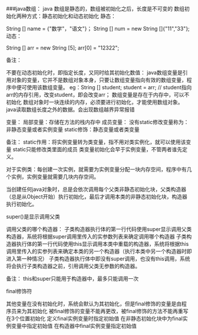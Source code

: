 ###java数组：
java 数组是静态的，数组被初始化之后，长度是不可变的
数组初始化两种方式：静态初始化和动态初始化
静态：

  String [] name = {"数学"，"语文"}；
  String [] num = new String []{"11","33"};
动态：

  String [] arr = new String [5];
  arr[0] = "12322";

备注：

不要在动态初始化时，即指定长度，又同时给其初始化数值：
java数组变量是引用对象的变量，它并不是数组对象本身，只要让数组变量指向有效的数组变量，程序中便可使用该数组变量。
eg：String [] student;
student = arr;  // student指向arr的内存引用，改变student，即会改变arr；
数组变量是存在于内存中，可以不初始化
数组对象时一块连续的内存，必须要进行初始化，才能使用数组对象。
java读取数组长度之外的数据。会出现数组越界异常报错



变量：
局部变量：存储在方法的栈内存中
成员变量：
没有static修改变量称为：非静态变量或者实例变量
static修饰：静态变量或者类变量

备注：
static作用：将实例变量转为类变量，指不用对类实例化，就可以使用该变量
static只能修改类里面的成员
类变量初始化会早于实例变量，不管两者谁先定义。

对于实例类：每创建一次实例，就需要为实例变量分配一块内存空间，程序中有几个实例，实例变量就需要几块内存空间。


当创建任何java对象时，总是会依次调用每个父类非静态初始化块，父类构造器（总是从Object开始）执行初始化，最后才调用本类的非静态初始化块，构造器执行初始化。

super()是显示调用父类

调用父类的哪个构造器：
子类构造器执行体的第一行代码使用super显示调用父类构造器，系统将根据super调用里传入的实参数列表来确定调用哪个构造器
子类构造器执行体的第一行代码使用this显示调用本类中重载的构造器，系统将根据this调用里传入的实参列表来确定本类的另一个构造器（执行本类中另一个构造器时即进入第一种情况）
子类构造器执行体中即没有super调用，也没有this调用，系统将会执行子类构造器之前，引用调用父类无参数的构造器。


备注：
this和super只能用于构造器中，最多只能调用一次

final修饰符

其他变量在没有初始化时，系统会默认为其初始化，但是final修饰的变量是由程序员来为其初始化
被final修饰的变量不能再更改，被final修饰的方法不能再重写
在3个位置初始化
定义final实例变量时指定初始值
在非静态初始化块中为final实例变量中指定初始值
在构造器中final实例变量指定初始值

